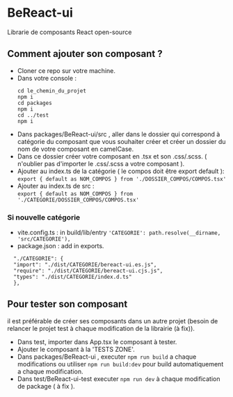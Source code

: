 # BeReact-ui
Librarie de composants React open-source
## Comment ajouter son composant ?
- Cloner ce repo sur votre machine.
- Dans votre console :<br>
  ```
  cd le_chemin_du_projet
  npm i
  cd packages
  npm i
  cd ../test
  npm i
  ```
- Dans packages/BeReact-ui/src , aller dans le dossier qui correspond à catégorie du composant que vous souhaiter créer et créer un dossier du nom de votre composant en camelCase.
- Dans ce dossier créer votre composant en .tsx et son .css/.scss. ( n'oublier pas d'importer le .css/.scss a votre composant ).
- Ajouter au index.ts de la catégorie ( le compos doit être export default ): <br>``export { default as NOM_COMPOS } from './DOSSIER_COMPOS/COMPOS.tsx'``
- Ajouter au index.ts de src : <br> ``export { default as NOM_COMPOS } from './CATEGORIE/DOSSIER_COMPOS/COMPOS.tsx'``

### Si nouvelle catégorie
- vite.config.ts : in build/lib/entry ``'CATEGORIE': path.resolve(__dirname, 'src/CATEGORIE'),``
- package.json : add in exports. <br>
```
  "./CATEGORIE": {
  "import": "./dist/CATEGORIE/bereact-ui.es.js",
  "require": "./dist/CATEGORIE/bereact-ui.cjs.js",
  "types": "./dist/CATEGORIE/index.d.ts"
  },
```
## Pour tester son composant
il est préférable de créer ses composants dans un autre projet (besoin de relancer le projet test à chaque modification de la librairie (à fix)).

- Dans test, importer dans App.tsx le composant à tester.
- Ajouter le composant à la 'TESTS ZONE'.
- Dans packages/BeReact-ui , executer ``npm run build`` a chaque modifications ou utiliser ``npm run build:dev`` pour build automatiquement a chaque modification.
- Dans test/BeReact-ui-test executer ``npm run dev`` à chaque modification de package ( à fix ).
